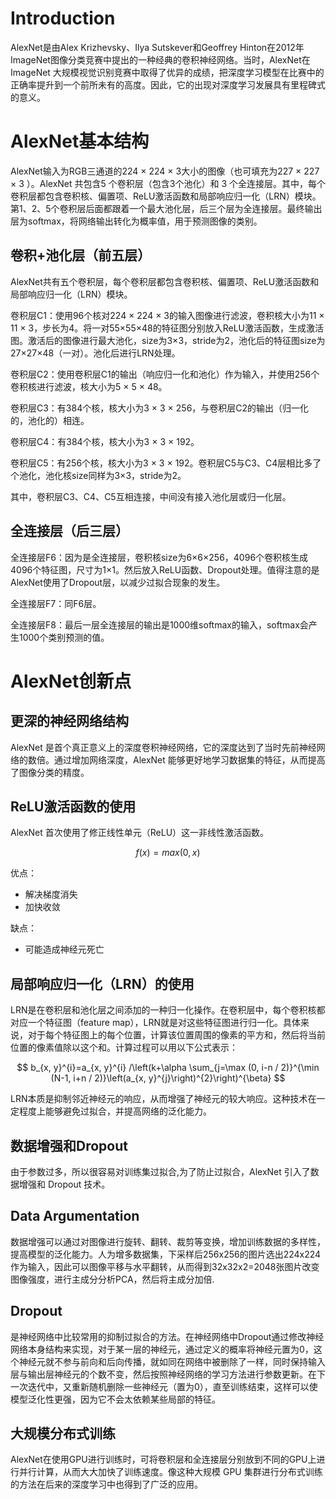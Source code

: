 # Introduction

AlexNet是由Alex Krizhevsky、Ilya Sutskever和Geoffrey Hinton在2012年ImageNet图像分类竞赛中提出的一种经典的卷积神经网络。当时，AlexNet在 ImageNet 大规模视觉识别竞赛中取得了优异的成绩，把深度学习模型在比赛中的正确率提升到一个前所未有的高度。因此，它的出现对深度学习发展具有里程碑式的意义。

# AlexNet基本结构
AlexNet输入为RGB三通道的224 × 224 × 3大小的图像（也可填充为227 × 227 × 3 ）。AlexNet 共包含5 个卷积层（包含3个池化）和 3 个全连接层。其中，每个卷积层都包含卷积核、偏置项、ReLU激活函数和局部响应归一化（LRN）模块。第1、2、5个卷积层后面都跟着一个最大池化层，后三个层为全连接层。最终输出层为softmax，将网络输出转化为概率值，用于预测图像的类别。

## 卷积+池化层（前五层）
AlexNet共有五个卷积层，每个卷积层都包含卷积核、偏置项、ReLU激活函数和局部响应归一化（LRN）模块。

卷积层C1：使用96个核对224 × 224 × 3的输入图像进行滤波，卷积核大小为11 × 11 × 3，步长为4。将一对55×55×48的特征图分别放入ReLU激活函数，生成激活图。激活后的图像进行最大池化，size为3×3，stride为2，池化后的特征图size为27×27×48（一对）。池化后进行LRN处理。

卷积层C2：使用卷积层C1的输出（响应归一化和池化）作为输入，并使用256个卷积核进行滤波，核大小为5 × 5 × 48。

卷积层C3：有384个核，核大小为3 × 3 × 256，与卷积层C2的输出（归一化的，池化的）相连。

卷积层C4：有384个核，核大小为3 × 3 × 192。

卷积层C5：有256个核，核大小为3 × 3 × 192。卷积层C5与C3、C4层相比多了个池化，池化核size同样为3×3，stride为2。

其中，卷积层C3、C4、C5互相连接，中间没有接入池化层或归一化层。

## 全连接层（后三层）
全连接层F6：因为是全连接层，卷积核size为6×6×256，4096个卷积核生成4096个特征图，尺寸为1×1。然后放入ReLU函数、Dropout处理。值得注意的是AlexNet使用了Dropout层，以减少过拟合现象的发生。

全连接层F7：同F6层。

全连接层F8：最后一层全连接层的输出是1000维softmax的输入，softmax会产生1000个类别预测的值。

# AlexNet创新点

## 更深的神经网络结构

AlexNet 是首个真正意义上的深度卷积神经网络，它的深度达到了当时先前神经网络的数倍。通过增加网络深度，AlexNet 能够更好地学习数据集的特征，从而提高了图像分类的精度。

## ReLU激活函数的使用

AlexNet 首次使用了修正线性单元（ReLU）这一非线性激活函数。

$$ f(x)=max(0,x) $$

优点：

- 解决梯度消失
- 加快收敛

缺点：

- 可能造成神经元死亡

## 局部响应归一化（LRN）的使用
LRN是在卷积层和池化层之间添加的一种归一化操作。在卷积层中，每个卷积核都对应一个特征图（feature map），LRN就是对这些特征图进行归一化。具体来说，对于每个特征图上的每个位置，计算该位置周围的像素的平方和，然后将当前位置的像素值除以这个和。计算过程可以用以下公式表示：


$$ b_{x, y}^{i}=a_{x, y}^{i} /\left(k+\alpha \sum_{j=\max (0, i-n / 2)}^{\min (N-1, i+n / 2)}\left(a_{x, y}^{j}\right)^{2}\right)^{\beta} $$

LRN本质是抑制邻近神经元的响应，从而增强了神经元的较大响应。这种技术在一定程度上能够避免过拟合，并提高网络的泛化能力。

## 数据增强和Dropout

由于参数过多，所以很容易对训练集过拟合,为了防止过拟合，AlexNet 引入了数据增强和 Dropout 技术。

## **Data Argumentation**

数据增强可以通过对图像进行旋转、翻转、裁剪等变换，增加训练数据的多样性，提高模型的泛化能力。人为增多数据集，下采样后256x256的图片选出224x224作为输入，因此可以图像平移与水平翻转，从而得到32x32x2=2048张图片改变图像强度，进行主成分分析PCA，然后将主成分加倍.

## **Dropout**

是神经网络中比较常用的抑制过拟合的方法。在神经网络中Dropout通过修改神经网络本身结构来实现，对于某一层的神经元，通过定义的概率将神经元置为0，这个神经元就不参与前向和后向传播，就如同在网络中被删除了一样，同时保持输入层与输出层神经元的个数不变，然后按照神经网络的学习方法进行参数更新。在下一次迭代中，又重新随机删除一些神经元（置为0），直至训练结束，这样可以使模型泛化性更强，因为它不会太依赖某些局部的特征。


## 大规模分布式训练
AlexNet在使用GPU进行训练时，可将卷积层和全连接层分别放到不同的GPU上进行并行计算，从而大大加快了训练速度。像这种大规模 GPU 集群进行分布式训练的方法在后来的深度学习中也得到了广泛的应用。